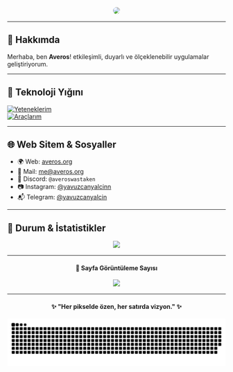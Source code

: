 <div align="center">
  <img src="https://avatars.githubusercontent.com/u/62138015?v=4" width="200" style="border-radius: 50%;" />
</div>

---

## 🚀 Hakkımda

Merhaba, ben **Averos**! etkileşimli, duyarlı ve ölçeklenebilir uygulamalar geliştiriyorum.

---

## 🧰 Teknoloji Yığını

[![Yeteneklerim](https://skillicons.dev/icons?i=js,ts,html,css,react,nextjs,tailwind,discordjs,nodejs)](https://averos.org)  
[![Araçlarım](https://skillicons.dev/icons?i=vscode,github,vercel)](https://averos.org)

---

## 🌐 Web Sitem & Sosyaller

- 🌍 Web: [averos.org](https://averos.org)
- 📧 Mail: [me@averos.org](mailto:me@averos.org)
- 💬 Discord: `@averoswastaken`
- 📷 Instagram: [@yavuzcanyalcinn](https://instagram.com/yavuzcanyalcinn)
- 📬 Telegram: [@yavuzcanyalcin](https://t.me/yavuzcanyalcin)

---

## 🔧 Durum & İstatistikler

<div align="center">
  <img src="https://lanyard.cnrad.dev/api/481428826099023872?theme=dark&animated=true&borderRadius=15px&showDisplayName=true&hideDiscriminators=false" />
</div>

---

<div align="center">
  <h4>🔻 Sayfa Görüntüleme Sayısı</h4>
  <img src="https://count.getloli.com/get/@averos?theme=rule34" />
</div>

---

<div align="center">
  <h4>✨ "Her pikselde özen, her satırda vizyon." ✨</h4>
</div>

 <picture>
    <source
      media="(prefers-color-scheme: dark)"
      srcset="https://raw.githubusercontent.com/platane/platane/output/github-contribution-grid-snake-dark.svg"
    >
    <source
      media="(prefers-color-scheme: light)"
      srcset="https://raw.githubusercontent.com/platane/platane/output/github-contribution-grid-snake.svg"
    >
    <img
      alt="github-snake"
      src="https://raw.githubusercontent.com/platane/platane/output/github-contribution-grid-snake.svg"
    >
  </picture>
